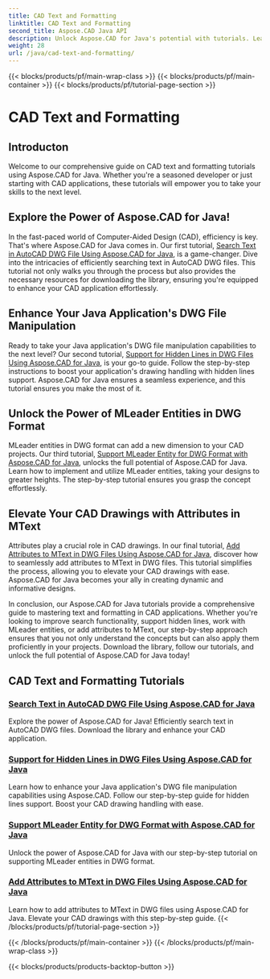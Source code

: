 ```yaml
---
title: CAD Text and Formatting
linktitle: CAD Text and Formatting
second_title: Aspose.CAD Java API
description: Unlock Aspose.CAD for Java's potential with tutorials. Learn text search, hidden lines, MLeader entities, and MText attributes to enhance your CAD app.
weight: 28
url: /java/cad-text-and-formatting/
---
```


{{< blocks/products/pf/main-wrap-class >}}
{{< blocks/products/pf/main-container >}}
{{< blocks/products/pf/tutorial-page-section >}}

# CAD Text and Formatting

## Introducton
Welcome to our comprehensive guide on CAD text and formatting tutorials using Aspose.CAD for Java. Whether you're a seasoned developer or just starting with CAD applications, these tutorials will empower you to take your skills to the next level.

## Explore the Power of Aspose.CAD for Java!

In the fast-paced world of Computer-Aided Design (CAD), efficiency is key. That's where Aspose.CAD for Java comes in. Our first tutorial, [Search Text in AutoCAD DWG File Using Aspose.CAD for Java](./search-text-in-dwg/), is a game-changer. Dive into the intricacies of efficiently searching text in AutoCAD DWG files. This tutorial not only walks you through the process but also provides the necessary resources for downloading the library, ensuring you're equipped to enhance your CAD application effortlessly.

## Enhance Your Java Application's DWG File Manipulation

Ready to take your Java application's DWG file manipulation capabilities to the next level? Our second tutorial, [Support for Hidden Lines in DWG Files Using Aspose.CAD for Java](./support-hidden-lines-in-dwg/), is your go-to guide. Follow the step-by-step instructions to boost your application's drawing handling with hidden lines support. Aspose.CAD for Java ensures a seamless experience, and this tutorial ensures you make the most of it.

## Unlock the Power of MLeader Entities in DWG Format

MLeader entities in DWG format can add a new dimension to your CAD projects. Our third tutorial, [Support MLeader Entity for DWG Format with Aspose.CAD for Java](./support-mleader-entity/), unlocks the full potential of Aspose.CAD for Java. Learn how to implement and utilize MLeader entities, taking your designs to greater heights. The step-by-step tutorial ensures you grasp the concept effortlessly.

## Elevate Your CAD Drawings with Attributes in MText

Attributes play a crucial role in CAD drawings. In our final tutorial, [Add Attributes to MText in DWG Files Using Aspose.CAD for Java](./add-attributes-to-mtext/), discover how to seamlessly add attributes to MText in DWG files. This tutorial simplifies the process, allowing you to elevate your CAD drawings with ease. Aspose.CAD for Java becomes your ally in creating dynamic and informative designs.

In conclusion, our Aspose.CAD for Java tutorials provide a comprehensive guide to mastering text and formatting in CAD applications. Whether you're looking to improve search functionality, support hidden lines, work with MLeader entities, or add attributes to MText, our step-by-step approach ensures that you not only understand the concepts but can also apply them proficiently in your projects. Download the library, follow our tutorials, and unlock the full potential of Aspose.CAD for Java today!

## CAD Text and Formatting Tutorials
### [Search Text in AutoCAD DWG File Using Aspose.CAD for Java](./search-text-in-dwg/)
Explore the power of Aspose.CAD for Java! Efficiently search text in AutoCAD DWG files. Download the library and enhance your CAD application.
### [Support for Hidden Lines in DWG Files Using Aspose.CAD for Java](./support-hidden-lines-in-dwg/)
Learn how to enhance your Java application's DWG file manipulation capabilities using Aspose.CAD. Follow our step-by-step guide for hidden lines support. Boost your CAD drawing handling with ease.
### [Support MLeader Entity for DWG Format with Aspose.CAD for Java](./support-mleader-entity/)
Unlock the power of Aspose.CAD for Java with our step-by-step tutorial on supporting MLeader entities in DWG format.
### [Add Attributes to MText in DWG Files Using Aspose.CAD for Java](./add-attributes-to-mtext/)
Learn how to add attributes to MText in DWG files using Aspose.CAD for Java. Elevate your CAD drawings with this step-by-step guide.
{{< /blocks/products/pf/tutorial-page-section >}}

{{< /blocks/products/pf/main-container >}}
{{< /blocks/products/pf/main-wrap-class >}}

{{< blocks/products/products-backtop-button >}}
